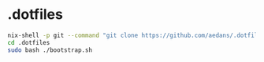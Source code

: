 # .dotfiles

```bash
nix-shell -p git --command "git clone https://github.com/aedans/.dotfiles.git"
cd .dotfiles
sudo bash ./bootstrap.sh
```
